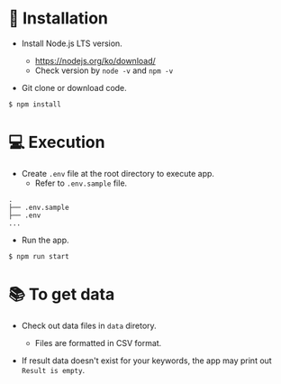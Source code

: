 # :wrench: Installation

- Install Node.js LTS version.
  - https://nodejs.org/ko/download/
  - Check version by `node -v` and `npm -v`

- Git clone or download code.

```bash
$ npm install
```

# :computer: Execution

- Create `.env` file at the root directory to execute app.
  - Refer to `.env.sample` file.

```
.
├── .env.sample
├── .env
...
```

- Run the app.

```bash
$ npm run start
```

# :books: To get data

- Check out data files in `data` diretory.
  - Files are formatted in CSV format.

- If result data doesn't exist for your keywords, the app may print out `Result is empty`.
